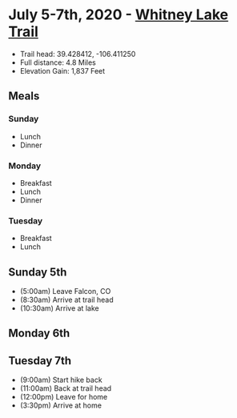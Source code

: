 # July 5-7th, 2020 - [Whitney Lake Trail](https://www.alltrails.com/trail/us/colorado/whitney-lake-trail--2)
- Trail head: 39.428412, -106.411250
- Full distance: 4.8 Miles
- Elevation Gain: 1,837 Feet

## Meals
### Sunday
- Lunch
- Dinner
### Monday
- Breakfast
- Lunch
- Dinner
### Tuesday
- Breakfast
- Lunch

## Sunday 5th
- (5:00am) Leave Falcon, CO
- (8:30am) Arrive at trail head
- (10:30am) Arrive at lake

## Monday 6th

## Tuesday 7th
- (9:00am) Start hike back
- (11:00am) Back at trail head
- (12:00pm) Leave for home
- (3:30pm) Arrive at home
